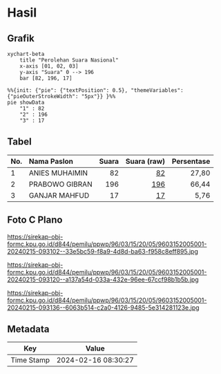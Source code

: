 # Hasil

## Grafik

```mermaid
xychart-beta
    title "Perolehan Suara Nasional"
    x-axis [01, 02, 03]
    y-axis "Suara" 0 --> 196
    bar [82, 196, 17]
```

```mermaid
%%{init: {"pie": {"textPosition": 0.5}, "themeVariables": {"pieOuterStrokeWidth": "5px"}} }%%
pie showData
    "1" : 82
    "2" : 196
    "3" : 17
```

## Tabel

| No. | Nama Paslon    | Suara | Suara (raw) | Persentase |
|:--- |:-------------- | -----:| -----------:| ----------:|
| 1   | ANIES MUHAIMIN | 82    | [82][p-1]   | 27,80      |
| 2   | PRABOWO GIBRAN | 196   | [196][p-2]  | 66,44      |
| 3   | GANJAR MAHFUD  | 17    | [17][p-3]   | 5,76       |


[p-1]: https://github.com/gigit-pemilu/pemilu-2024/blob/main/pilpres/hitung-suara/sub/96-papua-barat-daya/sub/03-raja-ampat/sub/15-waigeo-barat-kepulauan/sub/2005-gag/sub/001-tps/sub/paslon-1.txt
[p-2]: https://github.com/gigit-pemilu/pemilu-2024/blob/main/pilpres/hitung-suara/sub/96-papua-barat-daya/sub/03-raja-ampat/sub/15-waigeo-barat-kepulauan/sub/2005-gag/sub/001-tps/sub/paslon-2.txt
[p-3]: https://github.com/gigit-pemilu/pemilu-2024/blob/main/pilpres/hitung-suara/sub/96-papua-barat-daya/sub/03-raja-ampat/sub/15-waigeo-barat-kepulauan/sub/2005-gag/sub/001-tps/sub/paslon-3.txt

## Foto C Plano

https://sirekap-obj-formc.kpu.go.id/d844/pemilu/ppwp/96/03/15/20/05/9603152005001-20240215-093102--33e5bc59-f8a9-4d8d-ba63-f958c8eff895.jpg

https://sirekap-obj-formc.kpu.go.id/d844/pemilu/ppwp/96/03/15/20/05/9603152005001-20240215-093120--a137a54d-033a-432e-96ee-67ccf98b1b5b.jpg

https://sirekap-obj-formc.kpu.go.id/d844/pemilu/ppwp/96/03/15/20/05/9603152005001-20240215-093136--6063b514-c2a0-4126-9485-5e314281123e.jpg


## Metadata

| Key        | Value               |
| ---------- | ------------------- |
| Time Stamp | 2024-02-16 08:30:27 |



